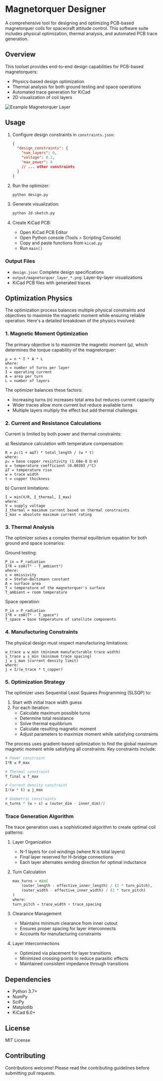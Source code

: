 # Magnetorquer Designer

A comprehensive tool for designing and optimizing PCB-based magnetorquer coils for spacecraft attitude control. This software suite includes physical optimization, thermal analysis, and automated PCB trace generation.

## Overview

This toolset provides end-to-end design capabilities for PCB-based magnetorquers:
- Physics-based design optimization
- Thermal analysis for both ground testing and space operations
- Automated trace generation for KiCad
- 2D visualization of coil layers

![Example Magnetorquer Layer](output/magnetorquer_layer_1.png)

## Usage

1. Configure design constraints in `constraints.json`:
   ```json
   {
     "design_constraints": {
       "num_layers": 6,
       "voltage": 8.2,
       "max_power": 4
       // ... other constraints
     }
   }
   ```

2. Run the optimizer:
   ```bash
   python design.py
   ```

3. Generate visualization:
   ```bash
   python 2d-sketch.py
   ```

4. Create KiCad PCB:
   - Open KiCad PCB Editor
   - Open Python console (Tools > Scripting Console)
   - Copy and paste functions from `kicad.py`
   - Run `main()`

### Output Files

- `design.json`: Complete design specifications
- `output/magnetorquer_layer_*.png`: Layer-by-layer visualizations
- KiCad PCB files with generated traces

## Optimization Physics

The optimization process balances multiple physical constraints and objectives to maximize the magnetic moment while ensuring reliable operation. Here's a detailed breakdown of the physics involved:

### 1. Magnetic Moment Optimization

The primary objective is to maximize the magnetic moment (μ), which determines the torque capability of the magnetorquer:

```
μ = n * I * A * L
where:
n = number of turns per layer
I = operating current
A = area per turn
L = number of layers
```

The optimizer balances these factors:
- Increasing turns (n) increases total area but reduces current capacity
- Wider traces allow more current but reduce available turns
- Multiple layers multiply the effect but add thermal challenges

### 2. Current and Resistance Calculations

Current is limited by both power and thermal constraints:

a) Resistance calculation with temperature compensation:
```
R = ρ₀(1 + α∆T) * total_length / (w * t)
where:
ρ₀ = base copper resistivity (1.68e-8 Ω⋅m)
α = temperature coefficient (0.00393 /°C)
∆T = temperature rise
w = trace width
t = copper thickness
```

b) Current limitations:
```
I = min(V/R, I_thermal, I_max)
where:
V = supply voltage
I_thermal = maximum current based on thermal constraints
I_max = absolute maximum current rating
```

### 3. Thermal Analysis

The optimizer solves a complex thermal equilibrium equation for both ground and space scenarios:

Ground testing:
```
P_in = P_radiation
I²R = εσA(T⁴ - T_ambient⁴)
where:
ε = emissivity
σ = Stefan-Boltzmann constant
A = surface area
T = temperature of the magnetorquer's surface
T_ambient = room temperature
```

Space operation:
```
P_in = P_radiation
I²R = εσA(T⁴ - T_space⁴)
T_space = base temperature of satellite components
```

### 4. Manufacturing Constraints

The physical design must respect manufacturing limitations:
```
w_trace ≥ w_min (minimum manufacturable trace width)
s_trace ≥ s_min (minimum trace spacing)
j ≤ j_max (current density limit)
where:
j = I/(w_trace * t_copper)
```

### 5. Optimization Strategy

The optimizer uses Sequential Least Squares Programming (SLSQP) to:

1. Start with initial trace width guess
2. For each iteration:
   - Calculate maximum possible turns
   - Determine total resistance
   - Solve thermal equilibrium
   - Calculate resulting magnetic moment
   - Adjust parameters to maximize moment while satisfying constraints

The process uses gradient-based optimization to find the global maximum magnetic moment while satisfying all constraints. Key constraints include:

```python
# Power constraint
I²R ≤ P_max

# Thermal constraint
T_final ≤ T_max

# Current density constraint
I/(w * t) ≤ j_max

# Geometric constraints
n_turns * (w + s) ≤ (outer_dim - inner_dim)/2
```

### Trace Generation Algorithm

The trace generation uses a sophisticated algorithm to create optimal coil patterns:

1. Layer Organization
   - N-1 layers for coil windings (where N is total layers)
   - Final layer reserved for H-bridge connections
   - Each layer alternates winding direction for optimal inductance

2. Turn Calculation
   ```python
   max_turns = min(
       (outer_length - effective_inner_length) / (2 * turn_pitch),
       (outer_width - effective_inner_width) / (2 * turn_pitch)
   )
   where:
   turn_pitch = trace_width + trace_spacing
   ```

3. Clearance Management
   - Maintains minimum clearance from inner cutout
   - Ensures proper spacing for layer interconnects
   - Accounts for manufacturing constraints

4. Layer Interconnections
   - Optimized via placement for layer transitions
   - Minimized crossing points to reduce parasitic effects
   - Maintained consistent impedance through transitions

## Dependencies

- Python 3.7+
- NumPy
- SciPy
- Matplotlib
- KiCad 6.0+

## License

MIT License

## Contributing

Contributions welcome! Please read the contributing guidelines before submitting pull requests.
